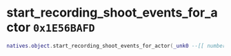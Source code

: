 # start_recording_shoot_events_for_actor `0x1E56BAFD`

```lua
natives.object.start_recording_shoot_events_for_actor(_unk0 --[[ number ]])
```